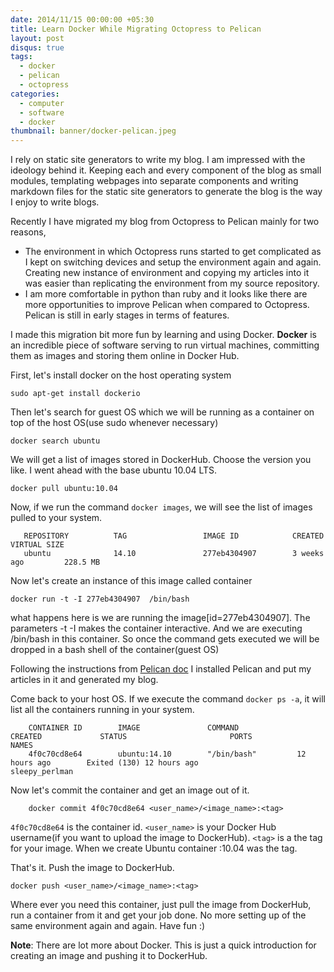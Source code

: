 ```yaml
---
date: 2014/11/15 00:00:00 +05:30
title: Learn Docker While Migrating Octopress to Pelican
layout: post
disqus: true
tags:
  - docker
  - pelican
  - octopress
categories:
  - computer
  - software
  - docker
thumbnail: banner/docker-pelican.jpeg
---
```


I rely on static site generators to write my blog. I am impressed with the ideology behind it. Keeping each and every component of the blog as small modules, templating webpages into separate components and writing markdown files for the static site generators to generate the blog is the way I enjoy to write blogs.  


Recently I have migrated my blog from Octopress to Pelican mainly for two reasons,

* The environment in which Octopress runs started to get complicated as I kept on switching devices and setup the environment again and again. Creating  new instance of environment and copying my articles into it was easier than replicating the environment from my source repository.
* I am more comfortable in python than ruby and it looks like there are more opportunities to improve Pelican when compared to Octopress. Pelican is still in early stages in terms of features.  

I made this migration bit more fun by learning and using Docker. **Docker** is an incredible piece of software serving to run virtual machines, committing them as images and storing them online in Docker Hub.

<!--more-->

First, let's install docker on the host operating system

    sudo apt-get install dockerio

Then let's search for guest OS which we will be running as a container on top of the host OS(use sudo whenever necessary)

    docker search ubuntu

We will get a list of images stored in DockerHub. Choose the version you like. I went ahead with the base ubuntu 10.04 LTS.

    docker pull ubuntu:10.04

Now, if we run the command `docker images`, we will see the list of images pulled  to your system.

```
   REPOSITORY          TAG                 IMAGE ID            CREATED             VIRTUAL SIZE
   ubuntu              14.10               277eb4304907        3 weeks ago         228.5 MB
```

Now let's create an instance of this image called container

    docker run -t -I 277eb4304907  /bin/bash

what happens here is we are running the image[id=277eb4304907]. The parameters -t -I makes the container interactive. And we are executing /bin/bash in this container. So once the command gets executed we will be dropped in a bash shell of the container(guest OS)

Following the instructions from [Pelican doc](http://docs.getpelican.com/en/3.5.0/install.html) I installed Pelican and put my articles in it and generated my blog.  

Come back to your host OS. If we execute the command `docker ps -a`, it will list all the containers running in your system.

```
    CONTAINER ID        IMAGE               COMMAND             CREATED             STATUS                       PORTS               NAMES
    4f0c70cd8e64        ubuntu:14.10        "/bin/bash"         12 hours ago        Exited (130) 12 hours ago                        sleepy_perlman
```

Now let's commit the container and get an image out of it.

```
    docker commit 4f0c70cd8e64 <user_name>/<image_name>:<tag>
```

`4f0c70cd8e64` is the container id. `<user_name>` is your Docker Hub username(if you want to upload the image to DockerHub). `<tag>` is a the tag for your image. When we create Ubuntu container :10.04 was the tag.

That's it. Push the image  to DockerHub.

    docker push <user_name>/<image_name>:<tag>

Where ever you need this container, just pull the image from DockerHub, run a container from it and get your job done. No more setting up of the same environment again and again. Have fun :)

**Note**: There are lot more about Docker. This is just a quick introduction for creating an image and pushing it to DockerHub.
